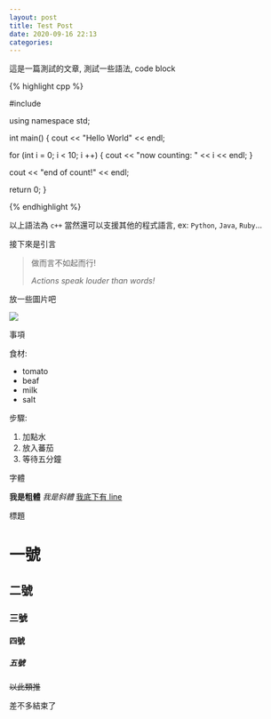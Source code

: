 ```yaml
---
layout: post
title: Test Post
date: 2020-09-16 22:13
categories:
---
```


這是一篇測試的文章, 測試一些語法, code block

{% highlight cpp %}

#include <iostream>

using namespace std;

int main()
{
  cout << "Hello World" << endl;

  for (int i = 0; i < 10; i ++)
  {
    cout << "now counting: " << i << endl;
  }

  cout << "end of count!" << endl;

  return 0;
}

{% endhighlight %}

以上語法為 `c++` 當然還可以支援其他的程式語言, ex: `Python`, `Java`, `Ruby`...

接下來是引言

<blockquote>
  <p>做而言不如起而行!</p>
  <footer><cite title="Antoine de Saint-Exupéry">Actions speak louder than words!</cite></footer>
</blockquote>

放一些圖片吧

![](https://github.com/vuncrychen/blogger_pic/blob/master/61143786_p0_master1200.jpg?raw=true)

事項

食材:
  * tomato
  * beaf
  * milk
  * salt

步驟:
  1. 加點水
  2. 放入蕃茄
  3. 等待五分鐘

字體

**我是粗體**
*我是斜體*
<ins>我底下有 line</ins>

標題

# 一號
## 二號
### 三號
#### 四號
##### 五號

<del>以此類推</del>

<span class="red">差不多</span><span class="bg-yellow">結束了</span>
